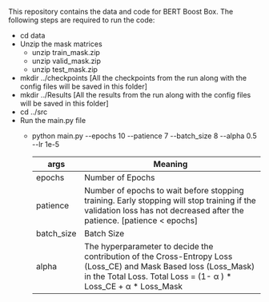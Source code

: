 This repository contains the data and code for BERT Boost Box. The following steps are required to run the code:
* cd data
* Unzip the mask matrices 
  * unzip train_mask.zip
  * unzip valid_mask.zip
  * unzip test_mask.zip
* mkdir ../checkpoints [All the checkpoints from the run along with the config files will be saved in this folder]
* mkdir ../Results [All the results from the run along with the config files will be saved in this folder]
* cd ../src
* Run the main.py file
  * python main.py --epochs 10 --patience 7 --batch_size 8 --alpha 0.5 --lr 1e-5 
  
    args  | Meaning
    ------------- | -------------
    epochs  | Number of Epochs
    patience  |  Number of epochs to wait before stopping training. Early stopping will stop training if the validation loss has not decreased after the patience. [patience < epochs]
    batch_size | Batch Size
    alpha | The hyperparameter to decide the contribution of the Cross-Entropy Loss (Loss_CE) and Mask Based loss (Loss_Mask) in the Total Loss. Total Loss = (1- α ) * Loss_CE + α * Loss_Mask  
    
